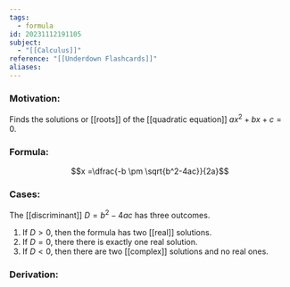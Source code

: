 ```yaml
---
tags:
  - formula
id: 20231112191105
subject:
  - "[[Calculus]]"
reference: "[[Underdown Flashcards]]"
aliases:
---
```

### Motivation:
Finds the solutions or [[roots]] of the [[quadratic equation]] $ax^2+bx+c=0$.
### Formula:
$$x =\dfrac{-b \pm \sqrt{b^2-4ac}}{2a}$$
### Cases:
The [[discriminant]] $D=b^2-4ac$ has three outcomes.
1. If $D>0$, then the formula has two [[real]] solutions.
2. If $D=0$, there there is exactly one real solution.
3. If $D<0$, then there are two [[complex]] solutions and no real ones.
### Derivation:
